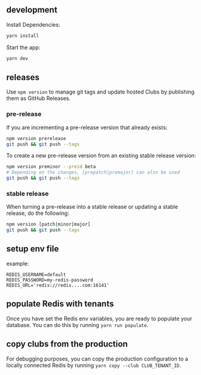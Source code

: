 ## development

Install Dependencies:

```bash
yarn install
```

Start the app:

```bash
yarn dev
```

## releases

Use `npm version` to manage git tags and update hosted Clubs by publishing them as GitHub Releases.

### pre-release

If you are incrementing a pre-release version that already exists:

```bash
npm version prerelease
git push && git push --tags
```

To create a new pre-release version from an existing stable release version:

```bash
npm version preminor --preid beta
# Depending on the changes, [prepatch|premajor] can also be used
git push && git push --tags
```

### stable release

When turning a pre-release into a stable release or updating a stable release, do the following:

```bash
npm version [patch|minor|major]
git push && git push --tags
```

## setup env file

example:

```
REDIS_USERNAME=default
REDIS_PASSWORD=my-redis-password
REDIS_URL='redis://redis....com:16141'
```

## populate Redis with tenants

Once you have set the Redis env variables, you are ready to populate your database.
You can do this by running `yarn run populate`.

## copy clubs from the production

For debugging purposes, you can copy the production configuration to a locally connected Redis by running `yarn copy --club CLUB_TENANT_ID`.
